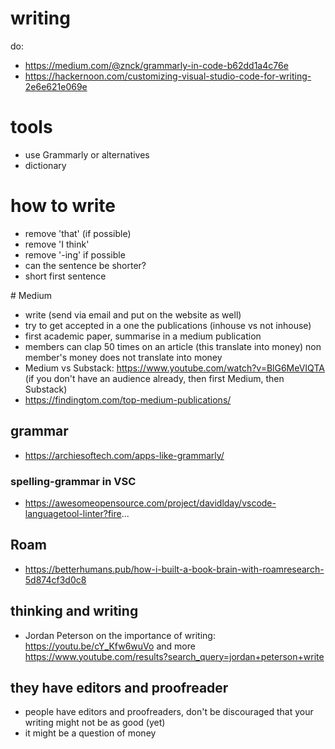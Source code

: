# writing
do: 
- https://medium.com/@znck/grammarly-in-code-b62dd1a4c76e
- https://hackernoon.com/customizing-visual-studio-code-for-writing-2e6e621e069e

# tools
- use Grammarly or alternatives
- dictionary

# how to write
- remove 'that' (if possible)
- remove 'I think'
- remove '-ing' if possible
- can the sentence be shorter?
- short first sentence

# Medium
- write (send via email and put on the website as well)
- try to get accepted in a one the publications (inhouse vs not inhouse)
- first academic paper, summarise in a medium publication 
- members can clap 50 times on an article (this translate into money) non member's money does not translate into money
-  Medium vs Substack: https://www.youtube.com/watch?v=BlG6MeVIQTA (if you don't have an audience already, then first Medium, then Substack)
-  https://findingtom.com/top-medium-publications/

## grammar
- https://archiesoftech.com/apps-like-grammarly/
### spelling-grammar in VSC
- https://awesomeopensource.com/project/davidlday/vscode-languagetool-linter?fire...

## Roam
- https://betterhumans.pub/how-i-built-a-book-brain-with-roamresearch-5d874cf3d0c8

## thinking and writing
- Jordan Peterson on the importance of writing: https://youtu.be/cY_Kfw6wuVo and more https://www.youtube.com/results?search_query=jordan+peterson+write

## they have editors and proofreader
- people have editors and proofreaders, don't be discouraged that your writing might not be as good (yet) 
- it might be a question of money
